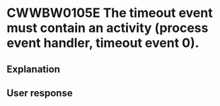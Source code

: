 # CWWBW0105E The timeout event must contain an activity (process event handler, timeout event 0).

## Explanation

## User response